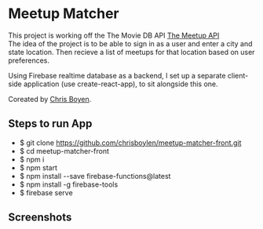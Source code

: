 # Meetup Matcher

This project is working off the The Movie DB API [The Meetup API](https://www.meetup.com/meetup_api/)  
The idea of the project is to be able to sign in as a user and enter a city and state location.  Then recieve a list of meetups for that location based on user preferences.

Using Firebase realtime database as a backend, I set up a separate client-side application (use create-react-app), to sit alongside this one.

Coreated by [Chris Boyen](https://github.com/chrisboylen "Chris Boyen").

## Steps to run App

* $ git clone https://github.com/chrisboylen/meetup-matcher-front.git
* $ cd meetup-matcher-front
* $ npm i
* $ npm start
* $ npm install --save firebase-functions@latest
* $ npm install -g firebase-tools
* $ firebase serve

## Screenshots

<img src="" />
<img src="" />
